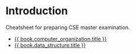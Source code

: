 # Introduction

Cheatsheet for preparing CSE master examination.

- [{{ book.computer_organization.title }}](ComputerOrganization/README.md)  
- [{{ book.data_structure.title }}](DataStructure/README.md)